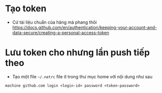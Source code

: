 # Tạo token
- Cứ tài liệu chuẩn của hãng mà phang thôi
https://docs.github.com/en/authentication/keeping-your-account-and-data-secure/creating-a-personal-access-token
# Lưu token cho nhưng lần push tiếp theo
- Tạo một file `~/.netrc` file ở trong thư mục home với nội dung như sau
```
machine github.com login <login-id> password <token-password>
```
